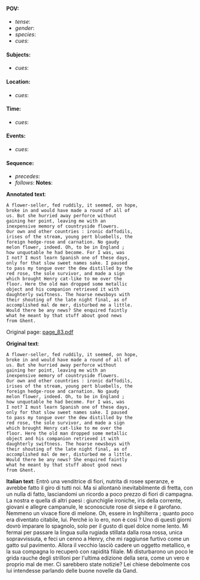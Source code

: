 #### POV: 
  - *tense*:
  - *gender*:
  - *species*:
  - *cues*:
#### Subjects:
  - *cues*:
#### Location:
  - *cues*:
#### Time:
  - *cues*:
#### Events:
  - *cues*:
#### Sequence:
  - *precedes*: 
  - *follows*:
**Notes**:


**Annotated text**:
```
A flower-seller, fed ruddily, it seemed, on hope, 
broke in and would have made a round of all of 
us. But she hurried away perforce without 
gaining her point, leaving me with an 
inexpensive memory of countryside flowers. 
Our own and other countries : ironic daffodils, 
irises of the stream, young pert bluebells, the 
foreign hedge-rose and carnation. No gaudy 
melon flower, indeed. Oh, to be in England ; 
how unquotable he had become. For I was, was 
I not? I must learn Spanish one of these days, 
only for that slow sweet names sake. I paused 
to pass my tongue over the dew distilled by the 
red rose, the sole survivor, and made a sign 
which brought Henry cat-like to me over the 
floor. Here the old man dropped some metallic 
object and his companion retrieved it with 
daughterly swiftness. The hoarse newsboys with 
their shouting of the late night final, as of 
accomplished mal de mer, disturbed me a little. 
Would there be any news? She enquired faintly 
what he meant by that stuff about good news 
from Ghent. 
```

Original page:
[page_83.pdf](https://github.com/vigji/cainjb/blob/main/source_material/pages/page_83.pdf)

**Original text**:
```
A flower-seller, fed ruddily, it seemed, on hope, 
broke in and would have made a round of all of 
us. But she hurried away perforce without 
gaining her point, leaving me with an 
inexpensive memory of countryside flowers. 
Our own and other countries : ironic daffodils, 
irises of the stream, young pert bluebells, the 
foreign hedge-rose and carnation. No gaudy 
melon flower, indeed. Oh, to be in England ; 
how unquotable he had become. For I was, was 
I not? I must learn Spanish one of these days, 
only for that slow sweet names sake. I paused 
to pass my tongue over the dew distilled by the 
red rose, the sole survivor, and made a sign 
which brought Henry cat-like to me over the 
floor. Here the old man dropped some metallic 
object and his companion retrieved it with 
daughterly swiftness. The hoarse newsboys with 
their shouting of the late night final, as of 
accomplished mal de mer, disturbed me a little. 
Would there be any news? She enquired faintly 
what he meant by that stuff about good news 
from Ghent. 
```


**Italian text**:
Entrò una venditrice di fiori, nutrita di rosee speranze, e avrebbe fatto il giro di tutti noi. Ma si allontanò inevitabilmente di fretta, con un nulla di fatto, lasciandomi un ricordo a poco prezzo di fiori di campagna. La nostra e quella di altri paesi : giunchiglie ironiche, iris della corrente, giovani e allegre campanule, le sconosciute rose di siepe e il garofano. Nemmeno un vivace fiore di melone. Oh, essere in Inghilterra ; quanto poco era diventato citabile, lui. Perché io lo ero, non è così ? Uno di questi giorni dovrò imparare lo spagnolo, solo per il gusto di quel dolce nome lento. Mi fermai per passare la lingua sulla rugiada stillata dalla rosa rossa, unica sopravvissuta, e feci un cenno a Henry, che mi raggiunse furtivo come un gatto sul pavimento. Allora il vecchio lasciò cadere un oggetto metallico, e la sua compagna lo recuperò con rapidità filiale. Mi disturbarono un poco le grida rauche degli strilloni per l'ultima edizione della sera, come un vero e proprio mal de mer. Ci sarebbero state notizie? Lei chiese debolmente cos
lui intendesse parlando delle buone novelle da Gand.

